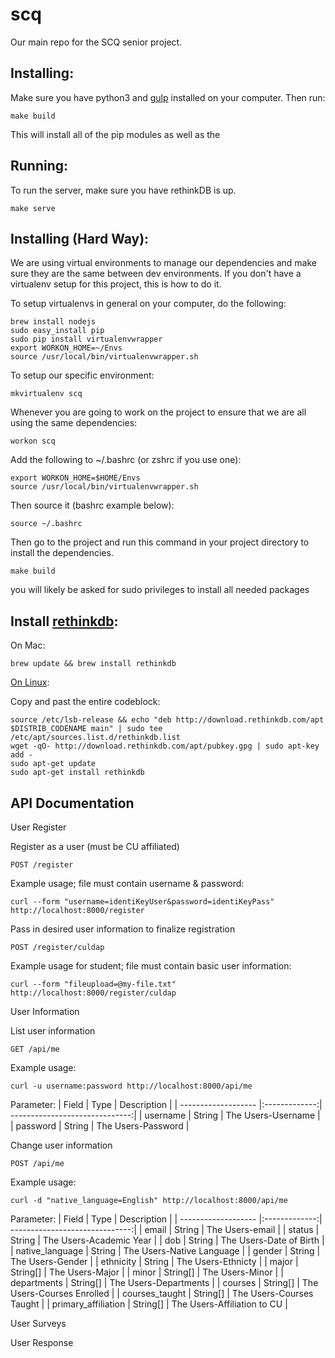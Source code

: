 # scq
Our main repo for the SCQ senior project.

## Installing:

Make sure you have python3 and [gulp](https://github.com/gulpjs/gulp/blob/master/docs/getting-started.md) installed on your computer. Then run:

```
make build
```

This will install all of the pip modules as well as the

## Running:

To run the server, make sure you have rethinkDB is up.

```
make serve
```

## Installing (Hard Way):
We are using virtual environments to manage our dependencies and make sure they are the same between dev environments. If you don't have a virtualenv setup for this project, this is how to do it.

To setup virtualenvs in general on your computer, do the following:
```
brew install nodejs
sudo easy_install pip
sudo pip install virtualenvwrapper
export WORKON_HOME=~/Envs
source /usr/local/bin/virtualenvwrapper.sh
```

To setup our specific environment:
```
mkvirtualenv scq
```

Whenever you are going to work on the project to ensure that we are all using the same dependencies:
```
workon scq
```

Add the following to ~/.bashrc (or zshrc if you use one):

```
export WORKON_HOME=$HOME/Envs
source /usr/local/bin/virtualenvwrapper.sh
```

Then source it (bashrc example below):
```
source ~/.bashrc
```

Then go to the project and run this command in your project directory to install the dependencies.
```
make build
```
you will likely be asked for sudo privileges to install all needed packages

## Install [rethinkdb]( https://rethinkdb.com/docs/install/):

On Mac:

```
brew update && brew install rethinkdb
```

[On Linux](https://www.rethinkdb.com/docs/install/ubuntu/):

Copy and past the entire codeblock:

```
source /etc/lsb-release && echo "deb http://download.rethinkdb.com/apt $DISTRIB_CODENAME main" | sudo tee /etc/apt/sources.list.d/rethinkdb.list
wget -qO- http://download.rethinkdb.com/apt/pubkey.gpg | sudo apt-key add -
sudo apt-get update
sudo apt-get install rethinkdb
```

## API Documentation

User Register

Register as a user (must be CU affiliated)
```
POST /register
```
Example usage; file must contain username & password:
```
curl --form "username=identiKeyUser&password=identiKeyPass" http://localhost:8000/register
```
Pass in desired user information to finalize registration
```
POST /register/culdap
```
Example usage for student; file must contain basic user information:
```
curl --form "fileupload=@my-file.txt" http://localhost:8000/register/culdap
```

User Information

List user information
```
GET /api/me
```
Example usage:
```
curl -u username:password http://localhost:8000/api/me
```
Parameter:
| Field               | Type          | Description                    |
| ------------------- |:-------------:| ------------------------------:|
| username            | String        | The Users-Username             |
| password            | String        | The Users-Password             |

Change user information
```
POST /api/me
```
Example usage:
```
curl -d "native_language=English" http://localhost:8000/api/me
```
Parameter:
| Field               | Type          | Description                    |
| ------------------- |:-------------:| ------------------------------:|
| email               | String        | The Users-email                |
| status              | String        | The Users-Academic Year        |
| dob                 | String        | The Users-Date of Birth        |
| native_language     | String        | The Users-Native Language      |
| gender              | String        | The Users-Gender               |
| ethnicity           | String        | The Users-Ethnicty             |
| major               | String[]      | The Users-Major                |
| minor               | String[]      | The Users-Minor                |
| departments         | String[]      | The Users-Departments          |
| courses             | String[]      | The Users-Courses Enrolled     |
| courses_taught      | String[]      | The Users-Courses Taught       |
| primary_affiliation | String[]      | The Users-Affiliation to CU    |

User Surveys

User Response
